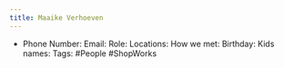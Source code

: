 ```yaml
---
title: Maaike Verhoeven
---
```


- Phone Number:
Email:
Role:
Locations:
How we met:
Birthday:
Kids names:
Tags: #People #ShopWorks
